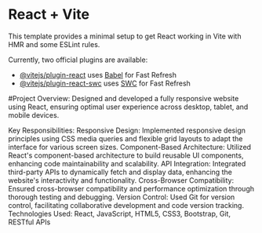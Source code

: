 # React + Vite

This template provides a minimal setup to get React working in Vite with HMR and some ESLint rules.

Currently, two official plugins are available:

- [@vitejs/plugin-react](https://github.com/vitejs/vite-plugin-react/blob/main/packages/plugin-react/README.md) uses [Babel](https://babeljs.io/) for Fast Refresh
- [@vitejs/plugin-react-swc](https://github.com/vitejs/vite-plugin-react-swc) uses [SWC](https://swc.rs/) for Fast Refresh


#Project Overview: 
Designed and developed a fully responsive website using React, ensuring optimal user experience across desktop, tablet, and mobile devices.

Key Responsibilities:
Responsive Design: Implemented responsive design principles using CSS media queries and flexible grid layouts to adapt the interface for various screen sizes.
Component-Based Architecture: Utilized React's component-based architecture to build reusable UI components, enhancing code maintainability and scalability.
API Integration: Integrated third-party APIs to dynamically fetch and display data, enhancing the website's interactivity and functionality.
Cross-Browser Compatibility: Ensured cross-browser compatibility and performance optimization through thorough testing and debugging.
Version Control: Used Git for version control, facilitating collaborative development and code version tracking.
Technologies Used: React, JavaScript, HTML5, CSS3, Bootstrap, Git, RESTful APIs
